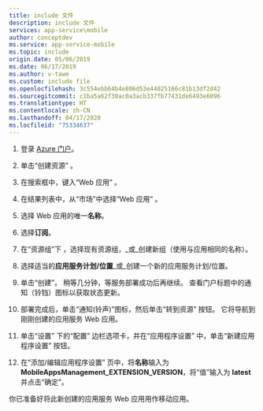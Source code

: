 ```yaml
---
title: include 文件
description: include 文件
services: app-service\mobile
author: conceptdev
ms.service: app-service-mobile
ms.topic: include
origin.date: 05/06/2019
ms.date: 06/17/2019
ms.author: v-tawe
ms.custom: include file
ms.openlocfilehash: 3c554ebb64b4e806d53e44025166c81b13df2d42
ms.sourcegitcommit: c1ba5a62f30ac0a3acb337fb77431de6493e6096
ms.translationtype: HT
ms.contentlocale: zh-CN
ms.lasthandoff: 04/17/2020
ms.locfileid: "75334637"
---
```

1. 登录 [Azure 门户]。

2. 单击“创建资源”  。

3. 在搜索框中，键入“Web 应用”  。
    
4. 在结果列表中，从“市场”中选择“Web 应用”  。

5. 选择 Web 应用的唯一**名称**。

6. 选择**订阅**。
7. 在“资源组”下  ，选择现有资源组，_或_创建新组（使用与应用相同的名称）。
8. 选择适当的**应用服务计划/位置**_或_创建一个新的应用服务计划/位置。 
9. 单击“创建”。  稍等几分钟，等服务部署成功后再继续。 查看门户标题中的通知（铃铛）图标以获取状态更新。

10. 部署完成后，单击“通知(铃声)”图标，然后单击“转到资源”  按钮。 它将导航到刚刚创建的应用服务 Web 应用。 

11. 单击“设置”  下的“配置”  边栏选项卡，并在“应用程序设置”  中，单击“新建应用程序设置”  按钮。

12. 在“添加/编辑应用程序设置”  页中，将**名称**输入为 **MobileAppsManagement_EXTENSION_VERSION**，将“值”输入为 **latest** 并点击“确定”。

你已准备好将此新创建的应用服务 Web 应用用作移动应用。

<!-- URLs. -->
[Azure 门户]: https://portal.azure.cn/